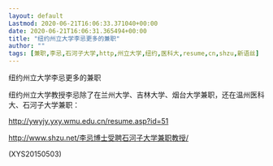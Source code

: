 ```yaml
---
layout: default
Lastmod: 2020-06-21T16:06:33.371040+00:00
date: 2020-06-21T16:06:31.365494+00:00
title: "纽约州立大学李忌更多的兼职"
author: ""
tags: [兼职,李忌,石河子大学,http,州立大学,纽约,医科大,resume,cn,shzu,新语丝]
---
```


纽约州立大学李忌更多的兼职

纽约州立大学教授李忌除了在兰州大学、吉林大学、烟台大学兼职，还在温州医科大、石河子大学兼职：

http://ywyjy.yxy.wmu.edu.cn/resume.asp?id=51

http://www.shzu.net/李忌博士受聘石河子大学兼职教授/

(XYS20150503)

